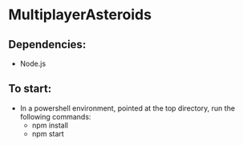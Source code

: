 # MultiplayerAsteroids

## Dependencies:
* Node.js

## To start: 
* In a powershell environment, pointed at the top directory, run the following commands:
    * npm install
    * npm start
